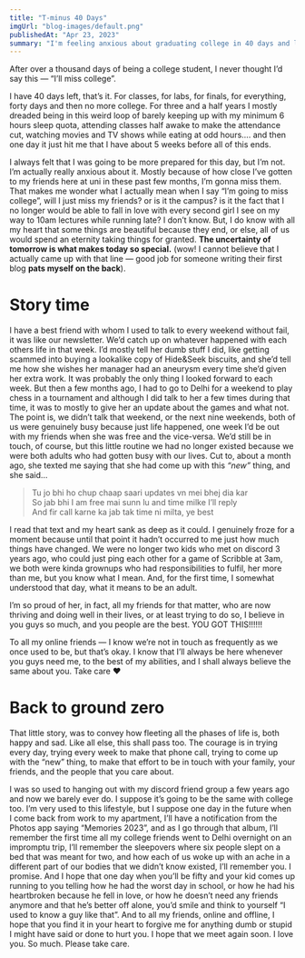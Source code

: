 ```yaml
---
title: "T-minus 40 Days"
imgUrl: "blog-images/default.png"
publishedAt: "Apr 23, 2023"
summary: "I'm feeling anxious about graduating college in 40 days and leaving behind my college friends and lifestyle. I reflect on how the fleeting nature of life's phases, both happy and sad, is what makes the present moment special. I express pride and support for my friends who are now navigating adulthood, and I hope they will remember me fondly in the future, even as our lives change."
---
```


After over a thousand days of being a college student, I never thought I’d say this — “I’ll miss college”.

I have 40 days left, that’s it. For classes, for labs, for finals, for everything, forty days and then no more college. For three and a half years I mostly dreaded being in this weird loop of barely keeping up with my minimum 6 hours sleep quota, attending classes half awake to make the attendance cut, watching movies and TV shows while eating at odd hours…. and then one day it just hit me that I have about 5 weeks before all of this ends.

I always felt that I was going to be more prepared for this day, but I’m not. I’m actually really anxious about it. Mostly because of how close I’ve gotten to my friends here at uni in these past few months, I’m gonna miss them. That makes me wonder what I actually mean when I say “I’m going to miss college”, will I just miss my friends? or is it the campus? is it the fact that I no longer would be able to fall in love with every second girl I see on my way to 10am lectures while running late? I don’t know. But, I do know with all my heart that some things are beautiful because they end, or else, all of us would spend an eternity taking things for granted. **The uncertainty of tomorrow is what makes today so special.** (wow! I cannot believe that I actually came up with that line — good job for someone writing their first blog **pats myself on the back**).

# Story time

I have a best friend with whom I used to talk to every weekend without fail, it was like our newsletter. We’d catch up on whatever happened with each others life in that week. I’d mostly tell her dumb stuff I did, like getting scammed into buying a lookalike copy of Hide&Seek biscuits, and she’d tell me how she wishes her manager had an aneurysm every time she’d given her extra work. It was probably the only thing I looked forward to each week. But then a few months ago, I had to go to Delhi for a weekend to play chess in a tournament and although I did talk to her a few times during that time, it was to mostly to give her an update about the games and what not. The point is, we didn’t talk that weekend, or the next nine weekends, both of us were genuinely busy because just life happened, one week I’d be out with my friends when she was free and the vice-versa. We’d still be in touch, of course, but this little routine we had no longer existed because we were both adults who had gotten busy with our lives. Cut to, about a month ago, she texted me saying that she had come up with this *“new”* thing, and she said…

> Tu jo bhi ho chup chaap saari updates vn mei bhej dia kar  
> So jab bhi I am free mai sunn lu and time milke I’ll reply  
> And fir call karne ka jab tak time ni milta, ye best

I read that text and my heart sank as deep as it could. I genuinely froze for a moment because until that point it hadn’t occurred to me just how much things have changed. We were no longer two kids who met on discord 3 years ago, who could just ping each other for a game of Scribble at 3am, we both were kinda grownups who had responsibilities to fulfil, her more than me, but you know what I mean. And, for the first time, I somewhat understood that day, what it means to be an adult.

I’m so proud of her, in fact, all my friends for that matter, who are now thriving and doing well in their lives, or at least trying to do so, I believe in you guys so much, and you people are the best. YOU GOT THIS!!!!!!

To all my online friends — I know we’re not in touch as frequently as we once used to be, but that’s okay. I know that I’ll always be here whenever you guys need me, to the best of my abilities, and I shall always believe the same about you. Take care ❤

# Back to ground zero

That little story, was to convey how fleeting all the phases of life is, both happy and sad. Like all else, this shall pass too. The courage is in trying every day, trying every week to make that phone call, trying to come up with the “new” thing, to make that effort to be in touch with your family, your friends, and the people that you care about.

I was so used to hanging out with my discord friend group a few years ago and now we barely ever do. I suppose it’s going to be the same with college too. I’m very used to this lifestyle, but I suppose one day in the future when I come back from work to my apartment, I’ll have a notification from the Photos app saying “Memories 2023”, and as I go through that album, I’ll remember the first time all my college friends went to Delhi overnight on an impromptu trip, I’ll remember the sleepovers where six people slept on a bed that was meant for two, and how each of us woke up with an ache in a different part of our bodies that we didn’t know existed, I’ll remember you. I promise. And I hope that one day when you’ll be fifty and your kid comes up running to you telling how he had the worst day in school, or how he had his heartbroken because he fell in love, or how he doesn’t need any friends anymore and that he’s better off alone, you’d smile and think to yourself “I used to know a guy like that”. And to all my friends, online and offline, I hope that you find it in your heart to forgive me for anything dumb or stupid I might have said or done to hurt you. I hope that we meet again soon. I love you. So much. Please take care.
